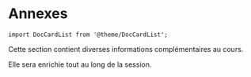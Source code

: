 # Annexes

```mdx-code-block
import DocCardList from '@theme/DocCardList';
```

Cette section contient diverses informations complémentaires au cours.

Elle sera enrichie tout au long de la session.

<DocCardList />
